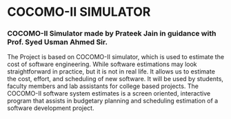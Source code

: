 # COCOMO-II SIMULATOR
### COCOMO-II Simulator made by Prateek Jain in guidance with Prof. Syed Usman Ahmed Sir.

The Project is based on COCOMO-II simulator, which is used to estimate the cost of software
engineering. While software estimations may look straightforward in practice, but it is not in
real life. It allows us to estimate the cost, effort, and scheduling of new software. It will be
used by students, faculty members and lab assistants for college based projects. The
COCOMO-II software system estimates is a screen oriented, interactive program that assists in
budgetary planning and scheduling estimation of a software development project.
